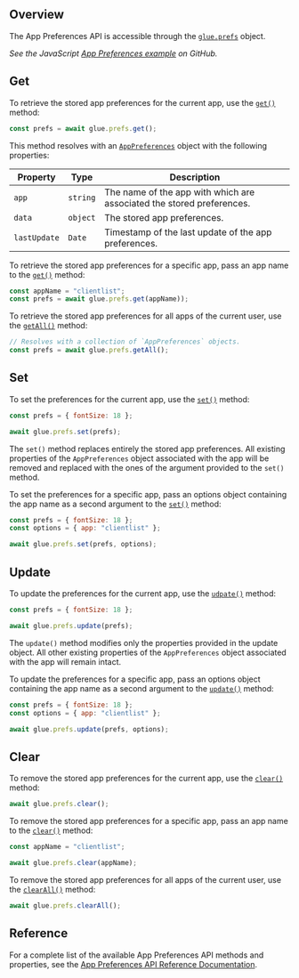 ## Overview

<glue42 name="addClass" class="colorSection" element="p" text="Available since Glue42 Enterprise 3.12">

The App Preferences API is accessible through the [`glue.prefs`](../../../reference/glue/latest/application%20preferences/index.html) object.

*See the JavaScript [App Preferences example](https://github.com/Glue42/js-examples/tree/master/app-preferences) on GitHub.*

## Get

To retrieve the stored app preferences for the current app, use the [`get()`](../../../reference/glue/latest/application%20preferences/index.html#API-get) method:

```javascript
const prefs = await glue.prefs.get();
```

This method resolves with an [`AppPreferences`](../../../reference/glue/latest/application%20preferences/index.html#AppPreferences) object with the following properties:

| Property | Type | Description |
|----------|------|-------------|
| `app` | `string` | The name of the app with which are associated the stored preferences. |
| `data` | `object` | The stored app preferences. |
| `lastUpdate` | `Date` | Timestamp of the last update of the app preferences. |

To retrieve the stored app preferences for a specific app, pass an app name to the [`get()`](../../../reference/glue/latest/application%20preferences/index.html#API-get) method:

```javascript
const appName = "clientlist";
const prefs = await glue.prefs.get(appName));
```

To retrieve the stored app preferences for all apps of the current user, use the [`getAll()`](../../../reference/glue/latest/application%20preferences/index.html#API-get) method:

```javascript
// Resolves with a collection of `AppPreferences` objects.
const prefs = await glue.prefs.getAll();
```

## Set

To set the preferences for the current app, use the [`set()`](../../../reference/glue/latest/application%20preferences/index.html#API-set) method:

```javascript
const prefs = { fontSize: 18 };

await glue.prefs.set(prefs);
```

The `set()` method replaces entirely the stored app preferences. All existing properties of the `AppPreferences` object associated with the app will be removed and replaced with the ones of the argument provided to the `set()` method.

To set the preferences for a specific app, pass an options object containing the app name as a second argument to the [`set()`](../../../reference/glue/latest/application%20preferences/index.html#API-set) method:

```javascript
const prefs = { fontSize: 18 };
const options = { app: "clientlist" };

await glue.prefs.set(prefs, options);
```

## Update

To update the preferences for the current app, use the [`udpate()`](../../../reference/glue/latest/application%20preferences/index.html#API-update) method:

```javascript
const prefs = { fontSize: 18 };

await glue.prefs.update(prefs);
```

The `update()` method modifies only the properties provided in the update object. All other existing properties of the `AppPreferences` object associated with the app will remain intact.

To update the preferences for a specific app, pass an options object containing the app name as a second argument to the [`update()`](../../../reference/glue/latest/application%20preferences/index.html#API-update) method:

```javascript
const prefs = { fontSize: 18 };
const options = { app: "clientlist" };

await glue.prefs.update(prefs, options);
```

## Clear

To remove the stored app preferences for the current app, use the [`clear()`](../../../reference/glue/latest/application%20preferences/index.html#API-clear) method:

```javascript
await glue.prefs.clear();
```

To remove the stored app preferences for a specific app, pass an app name to the [`clear()`](../../../reference/glue/latest/application%20preferences/index.html#API-clear) method:

```javascript
const appName = "clientlist";

await glue.prefs.clear(appName);
```

To remove the stored app preferences for all apps of the current user, use the [`clearAll()`](../../../reference/glue/latest/application%20preferences/index.html#API-clearAll) method:

```javascript
await glue.prefs.clearAll();
```

## Reference

For a complete list of the available App Preferences API methods and properties, see the [App Preferences API Reference Documentation](../../../reference/glue/latest/application%20preferences/index.html).